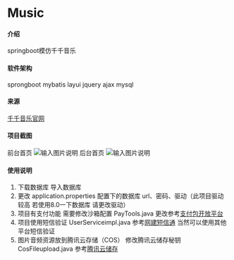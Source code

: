 # Music

#### 介绍
springboot模仿千千音乐

#### 软件架构
sprongboot mybatis layui jquery ajax mysql

#### 来源
[千千音乐官网](https://music.taihe.com/)

#### 项目截图
前台首页
![输入图片说明](https://images.gitee.com/uploads/images/2021/1129/164723_ac490a04_7956133.png "屏幕截图.png")
后台首页
![输入图片说明](https://images.gitee.com/uploads/images/2021/1129/164845_813bfa88_7956133.png "屏幕截图.png")

#### 使用说明
1. 下载数据库 导入数据库
2. 更改 application.properties 配置下的数据库 url、密码、驱动（此项目驱动较高 若使用8.0一下数据库 请更改驱动）
3. 项目有支付功能 需要修改沙箱配置 PayTools.java 更改参考[支付包开放平台](https://open.alipay.com/)
4. 项目使用短信验证 UserServiceimpl.java  参考[网建短信通](https://www.smschinese.com.cn/Login.shtml) 当然可以使用其他平台短信验证
5. 图片音频资源放到腾讯云存储（COS） 修改腾讯云储存秘钥 CosFileupload.java  参考[腾讯云储存](https://cloud.tencent.com/product/cos?fromSource=gwzcw.2045291.2045291.2045291&utm_medium=cpc&utm_id=gwzcw.2045291.2045291.2045291)
